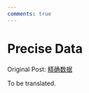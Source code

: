 ```yaml
---
comments: true
---
```


# Precise Data

Original Post: [精确数据](https://wiki.pvz1.com/doku.php?id=%E6%8A%80%E6%9C%AF:%E7%B2%BE%E7%A1%AE%E6%95%B0%E6%8D%AE)

To be translated.